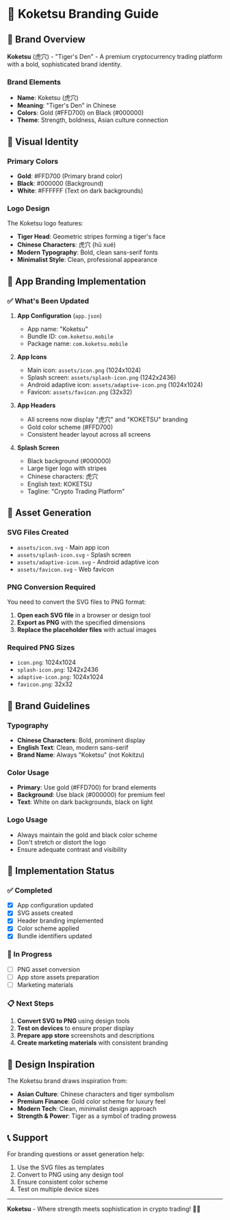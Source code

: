 # 🐯 Koketsu Branding Guide

## 🎯 Brand Overview

**Koketsu** (虎穴) - "Tiger's Den" - A premium cryptocurrency trading platform with a bold, sophisticated brand identity.

### Brand Elements

- **Name**: Koketsu (虎穴)
- **Meaning**: "Tiger's Den" in Chinese
- **Colors**: Gold (#FFD700) on Black (#000000)
- **Theme**: Strength, boldness, Asian culture connection

## 🎨 Visual Identity

### Primary Colors

- **Gold**: #FFD700 (Primary brand color)
- **Black**: #000000 (Background)
- **White**: #FFFFFF (Text on dark backgrounds)

### Logo Design

The Koketsu logo features:

- **Tiger Head**: Geometric stripes forming a tiger's face
- **Chinese Characters**: 虎穴 (hǔ xué)
- **Modern Typography**: Bold, clean sans-serif fonts
- **Minimalist Style**: Clean, professional appearance

## 📱 App Branding Implementation

### ✅ What's Been Updated

1. **App Configuration** (`app.json`)

   - App name: "Koketsu"
   - Bundle ID: `com.koketsu.mobile`
   - Package name: `com.koketsu.mobile`

2. **App Icons**

   - Main icon: `assets/icon.png` (1024x1024)
   - Splash screen: `assets/splash-icon.png` (1242x2436)
   - Android adaptive icon: `assets/adaptive-icon.png` (1024x1024)
   - Favicon: `assets/favicon.png` (32x32)

3. **App Headers**

   - All screens now display "虎穴" and "KOKETSU" branding
   - Gold color scheme (#FFD700)
   - Consistent header layout across all screens

4. **Splash Screen**
   - Black background (#000000)
   - Large tiger logo with stripes
   - Chinese characters: 虎穴
   - English text: KOKETSU
   - Tagline: "Crypto Trading Platform"

## 🔧 Asset Generation

### SVG Files Created

- `assets/icon.svg` - Main app icon
- `assets/splash-icon.svg` - Splash screen
- `assets/adaptive-icon.svg` - Android adaptive icon
- `assets/favicon.svg` - Web favicon

### PNG Conversion Required

You need to convert the SVG files to PNG format:

1. **Open each SVG file** in a browser or design tool
2. **Export as PNG** with the specified dimensions
3. **Replace the placeholder files** with actual images

### Required PNG Sizes

- `icon.png`: 1024x1024
- `splash-icon.png`: 1242x2436
- `adaptive-icon.png`: 1024x1024
- `favicon.png`: 32x32

## 🎯 Brand Guidelines

### Typography

- **Chinese Characters**: Bold, prominent display
- **English Text**: Clean, modern sans-serif
- **Brand Name**: Always "Koketsu" (not Kokitzu)

### Color Usage

- **Primary**: Use gold (#FFD700) for brand elements
- **Background**: Use black (#000000) for premium feel
- **Text**: White on dark backgrounds, black on light

### Logo Usage

- Always maintain the gold and black color scheme
- Don't stretch or distort the logo
- Ensure adequate contrast and visibility

## 🚀 Implementation Status

### ✅ Completed

- [x] App configuration updated
- [x] SVG assets created
- [x] Header branding implemented
- [x] Color scheme applied
- [x] Bundle identifiers updated

### 🔄 In Progress

- [ ] PNG asset conversion
- [ ] App store assets preparation
- [ ] Marketing materials

### 📋 Next Steps

1. **Convert SVG to PNG** using design tools
2. **Test on devices** to ensure proper display
3. **Prepare app store** screenshots and descriptions
4. **Create marketing materials** with consistent branding

## 🎨 Design Inspiration

The Koketsu brand draws inspiration from:

- **Asian Culture**: Chinese characters and tiger symbolism
- **Premium Finance**: Gold color scheme for luxury feel
- **Modern Tech**: Clean, minimalist design approach
- **Strength & Power**: Tiger as a symbol of trading prowess

## 📞 Support

For branding questions or asset generation help:

1. Use the SVG files as templates
2. Convert to PNG using any design tool
3. Ensure consistent color scheme
4. Test on multiple device sizes

---

**Koketsu** - Where strength meets sophistication in crypto trading! 🐯✨
